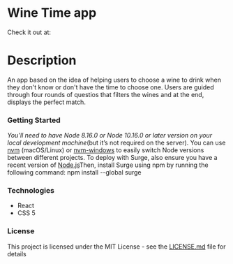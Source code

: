 # Wine Time app
Check it out at: []() 

# Description  
An app based on the idea of helping users to choose a wine to drink when they don't know or don't have the time to choose one. Users are guided through four rounds of questios that filters the wines and at the end, displays the perfect match.

### Getting Started
*You’ll need to have Node 8.16.0 or Node 10.16.0 or later version on your local development machine*(but it’s not required on the server). You can use [nvm](https://github.com/creationix/nvm#installation) (macOS/Linux) or [nvm-windows](https://github.com/coreybutler/nvm-windows#node-version-manager-nvm-for-windows) to easily switch Node versions between different projects.
To deploy with Surge, also ensure you have a recent version of [Node.js](http://nodejs.org/)Then, install Surge using npm by running the following command:
npm install --global surge

### Technologies
* React
* CSS 5

### License
This project is licensed under the MIT License - see the [LICENSE.md](https://github.com/deniseddi/wine_app/blob/master/LICENSE.md) file for details


